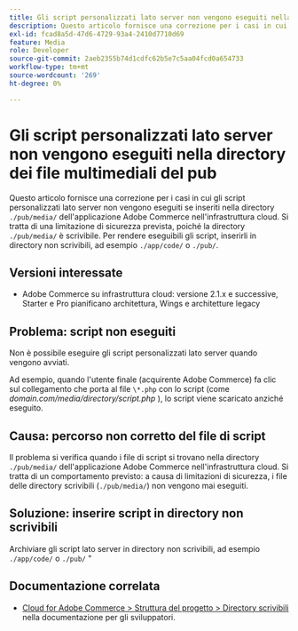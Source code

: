```yaml
---
title: Gli script personalizzati lato server non vengono eseguiti nella directory dei file multimediali del pub
description: Questo articolo fornisce una correzione per i casi in cui gli script personalizzati lato server non vengono eseguiti se inseriti nel "./pub/media/&grave; della tua applicazione Adobe Commerce sull’infrastruttura cloud. Si tratta di una limitazione di sicurezza prevista, poiché il ".La directory /pub/media/&grave; è scrivibile. Per rendere eseguibili gli script, inserirli in directory non scrivibili, ad esempio &grave;./app/code/&grave; o &grave;./pub/&grave;.
exl-id: fcad8a5d-47d6-4729-93a4-2410d7710d69
feature: Media
role: Developer
source-git-commit: 2aeb2355b74d1cdfc62b5e7c5aa04fcd0a654733
workflow-type: tm+mt
source-wordcount: '269'
ht-degree: 0%

---
```


# Gli script personalizzati lato server non vengono eseguiti nella directory dei file multimediali del pub

Questo articolo fornisce una correzione per i casi in cui gli script personalizzati lato server non vengono eseguiti se inseriti nella directory `./pub/media/` dell&#39;applicazione Adobe Commerce nell&#39;infrastruttura cloud. Si tratta di una limitazione di sicurezza prevista, poiché la directory `./pub/media/` è scrivibile. Per rendere eseguibili gli script, inserirli in directory non scrivibili, ad esempio `./app/code/` o `./pub/`.

## Versioni interessate

* Adobe Commerce su infrastruttura cloud: versione 2.1.x e successive, Starter e Pro pianificano architettura, Wings e architetture legacy

## Problema: script non eseguiti

Non è possibile eseguire gli script personalizzati lato server quando vengono avviati.

Ad esempio, quando l&#39;utente finale (acquirente Adobe Commerce) fa clic sul collegamento che porta al file `\*.php` con lo script (come *domain.com/media/directory/script.php* ), lo script viene scaricato anziché eseguito.

## Causa: percorso non corretto del file di script

Il problema si verifica quando i file di script si trovano nella directory `./pub/media/` dell&#39;applicazione Adobe Commerce nell&#39;infrastruttura cloud. Si tratta di un comportamento previsto: a causa di limitazioni di sicurezza, i file delle directory scrivibili (`./pub/media/`) non vengono mai eseguiti.

## Soluzione: inserire script in directory non scrivibili

Archiviare gli script lato server in directory non scrivibili, ad esempio `./app/code/` o `./pub/` &quot;

## Documentazione correlata

* [Cloud for Adobe Commerce > Struttura del progetto > Directory scrivibili](https://experienceleague.adobe.com/it/docs/commerce-cloud-service/user-guide/project/file-structure#writable-directories) nella documentazione per gli sviluppatori.
